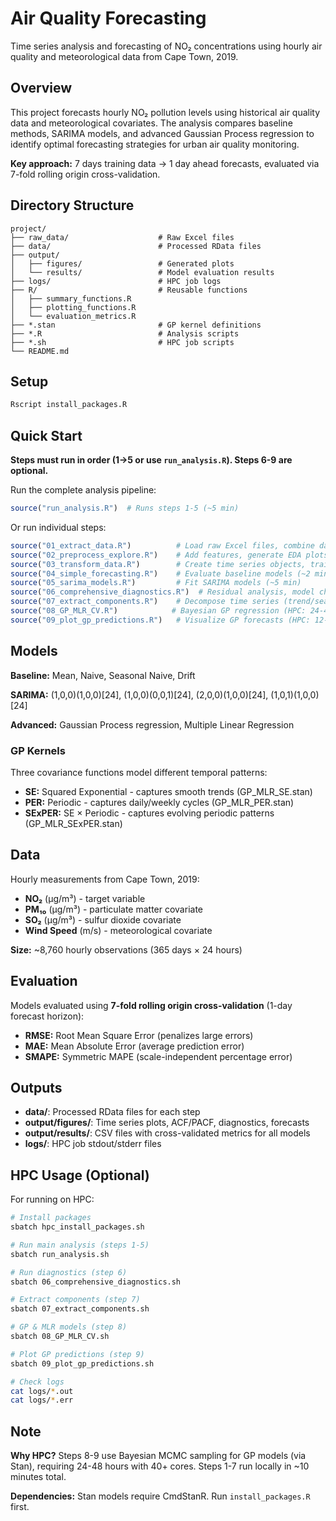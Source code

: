 # Air Quality Forecasting

Time series analysis and forecasting of NO₂ concentrations using hourly air quality and meteorological data from Cape Town, 2019.

## Overview

This project forecasts hourly NO₂ pollution levels using historical air quality data and meteorological covariates. The analysis compares baseline methods, SARIMA models, and advanced Gaussian Process regression to identify optimal forecasting strategies for urban air quality monitoring.

**Key approach:** 7 days training data → 1 day ahead forecasts, evaluated via 7-fold rolling origin cross-validation.

## Directory Structure

```
project/
├── raw_data/                    # Raw Excel files
├── data/                        # Processed RData files
├── output/
│   ├── figures/                 # Generated plots
│   └── results/                 # Model evaluation results
├── logs/                        # HPC job logs
├── R/                           # Reusable functions
│   ├── summary_functions.R
│   ├── plotting_functions.R
│   └── evaluation_metrics.R
├── *.stan                       # GP kernel definitions
├── *.R                          # Analysis scripts
├── *.sh                         # HPC job scripts
└── README.md
```

## Setup

```bash
Rscript install_packages.R
```

## Quick Start

**Steps must run in order (1→5 or use `run_analysis.R`). Steps 6-9 are optional.**

Run the complete analysis pipeline:

```r
source("run_analysis.R")  # Runs steps 1-5 (~5 min)
```

Or run individual steps:

```r
source("01_extract_data.R")          # Load raw Excel files, combine datasets
source("02_preprocess_explore.R")    # Add features, generate EDA plots
source("03_transform_data.R")        # Create time series objects, train/test split
source("04_simple_forecasting.R")    # Evaluate baseline models (~2 min)
source("05_sarima_models.R")         # Fit SARIMA models (~5 min)
source("06_comprehensive_diagnostics.R")  # Residual analysis, model checks
source("07_extract_components.R")    # Decompose time series (trend/seasonal/irregular)
source("08_GP_MLR_CV.R")            # Bayesian GP regression (HPC: 24-48 hrs)
source("09_plot_gp_predictions.R")   # Visualize GP forecasts (HPC: 12-24 hrs)
```

## Models

**Baseline:** Mean, Naive, Seasonal Naive, Drift

**SARIMA:** (1,0,0)(1,0,0)[24], (1,0,0)(0,0,1)[24], (2,0,0)(1,0,0)[24], (1,0,1)(1,0,0)[24]

**Advanced:** Gaussian Process regression, Multiple Linear Regression

### GP Kernels

Three covariance functions model different temporal patterns:

- **SE:** Squared Exponential - captures smooth trends (GP_MLR_SE.stan)
- **PER:** Periodic - captures daily/weekly cycles (GP_MLR_PER.stan)
- **SExPER:** SE × Periodic - captures evolving periodic patterns (GP_MLR_SExPER.stan)

## Data

Hourly measurements from Cape Town, 2019:
- **NO₂** (μg/m³) - target variable
- **PM₁₀** (μg/m³) - particulate matter covariate
- **SO₂** (μg/m³) - sulfur dioxide covariate
- **Wind Speed** (m/s) - meteorological covariate

**Size:** ~8,760 hourly observations (365 days × 24 hours)

## Evaluation

Models evaluated using **7-fold rolling origin cross-validation** (1-day forecast horizon):
- **RMSE:** Root Mean Square Error (penalizes large errors)
- **MAE:** Mean Absolute Error (average prediction error)
- **SMAPE:** Symmetric MAPE (scale-independent percentage error)

## Outputs

- **data/**: Processed RData files for each step
- **output/figures/**: Time series plots, ACF/PACF, diagnostics, forecasts
- **output/results/**: CSV files with cross-validated metrics for all models
- **logs/**: HPC job stdout/stderr files

## HPC Usage (Optional)

For running on HPC:

```bash
# Install packages
sbatch hpc_install_packages.sh

# Run main analysis (steps 1-5)
sbatch run_analysis.sh

# Run diagnostics (step 6)
sbatch 06_comprehensive_diagnostics.sh

# Extract components (step 7)
sbatch 07_extract_components.sh

# GP & MLR models (step 8)
sbatch 08_GP_MLR_CV.sh

# Plot GP predictions (step 9)
sbatch 09_plot_gp_predictions.sh

# Check logs
cat logs/*.out
cat logs/*.err
```

## Note

**Why HPC?** Steps 8-9 use Bayesian MCMC sampling for GP models (via Stan), requiring 24-48 hours with 40+ cores. Steps 1-7 run locally in ~10 minutes total.

**Dependencies:** Stan models require CmdStanR. Run `install_packages.R` first.
